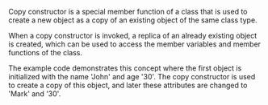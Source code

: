 Copy constructor is a special member function of a class that is used to create a new object as a copy of an existing object of the same class type.

When a copy constructor is invoked, a replica of an already existing object is created, which can be used to access the member variables and member functions 
of the class.

The example code demonstrates this concept where the first object is initialized with the name 'John' and age '30'. The copy constructor is used to create a copy 
of this object, and later these attributes are changed to 'Mark' and '30'.
